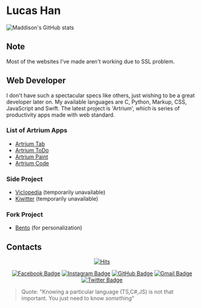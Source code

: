 # Lucas Han
![Maddison's GitHub stats](https://github-readme-stats.vercel.app/api?username=anuraghazra&theme=highcontrast&show_icons=true)

## Note

Most of the websites I've made aren't working due to SSL problem.

## Web Developer
I don't have such a spectacular specs like others, just wishing to be a great developer later on. My available languages are C, Python, Markup, CSS, JavaScript and Swift. The latest project is 'Artrium', which is series of productivity apps made with web standard.

### List of Artrium Apps
- [Artrium Tab](https://evannilaz.github.io/artrium-tab)
- [Artrium ToDo](https://evannilaz.github.io/artrium-todo)
- [Artrium Paint](https://evannilaz.github.io/artrium-paint)
- [Artrium Code](https://evannilaz.github.io/artrium-code)

### Side Project
- [Viclopedia](https://viclo.elitance.dev) (temporarily unavailable)
- [Kiwitter](https://kiwitter.elitance.dev) (temporarily unavailable)

### Fork Project
- [Bento](https://github.com/evannilaz/Bento) (for personalization)

## Contacts
<div align=center>

[![Hits](https://hits.seeyoufarm.com/api/count/incr/badge.svg?url=https%3A%2F%2Fgithub.com%2Fzzsza)](https://hits.seeyoufarm.com) 

[![Facebook Badge](https://img.shields.io/badge/Facebook-1877f2?style=flat&logo=facebook&logoColor=white)](https://www.facebook.com/evannilaz)
[![Instagram Badge](https://img.shields.io/badge/Instagram-e4405f?style=flat&logo=instagram&logoColor=white)](https://www.instagram.com/evannilaz)
[![GitHub Badge](https://img.shields.io/badge/GitHub-181717?style=flat&logo=github&logoColor=white)](https://github.com/evannilaz)
[![Gmail Badge](https://img.shields.io/badge/Gmail-d14836?style=flat&logo=gmail&logoColor=white)](https://mail.google.com/mail/u/0/?view=cm&fs=1&tf=1&source=mailto&to=evannilaz@gmail.com)
[![Twitter Badge](https://img.shields.io/badge/Twitter-1da1f2?style=flat&logo=twitter&logoColor=white)](https://twitter.com/evannilaz)

</div>

> Quote: "Knowing a particular language (TS,C#,JS) is not that important. You just need to know *something*"
